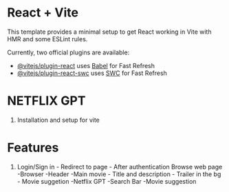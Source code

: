 # React + Vite

This template provides a minimal setup to get React working in Vite with HMR and some ESLint rules.

Currently, two official plugins are available:

- [@vitejs/plugin-react](https://github.com/vitejs/vite-plugin-react/blob/main/packages/plugin-react/README.md) uses [Babel](https://babeljs.io/) for Fast Refresh
- [@vitejs/plugin-react-swc](https://github.com/vitejs/vite-plugin-react-swc) uses [SWC](https://swc.rs/) for Fast Refresh

# NETFLIX GPT

1. Installation and setup for vite

# Features

1. Login/Sign in - Redirect to page - After authentication Browse web page
   -Browser
   -Header
   -Main movie - Title and description - Trailer in the bg - Movie suggetion
   -Netflix GPT
   -Search Bar
   -Movie suggestion
